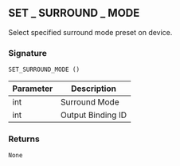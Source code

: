 ## SET \_ SURROUND \_ MODE

Select specified surround mode preset on device.


### Signature

`SET_SURROUND_MODE ()`


| Parameter | Description |
| --- | --- |
| int | Surround Mode |
| int | Output Binding ID |


### Returns

`None`